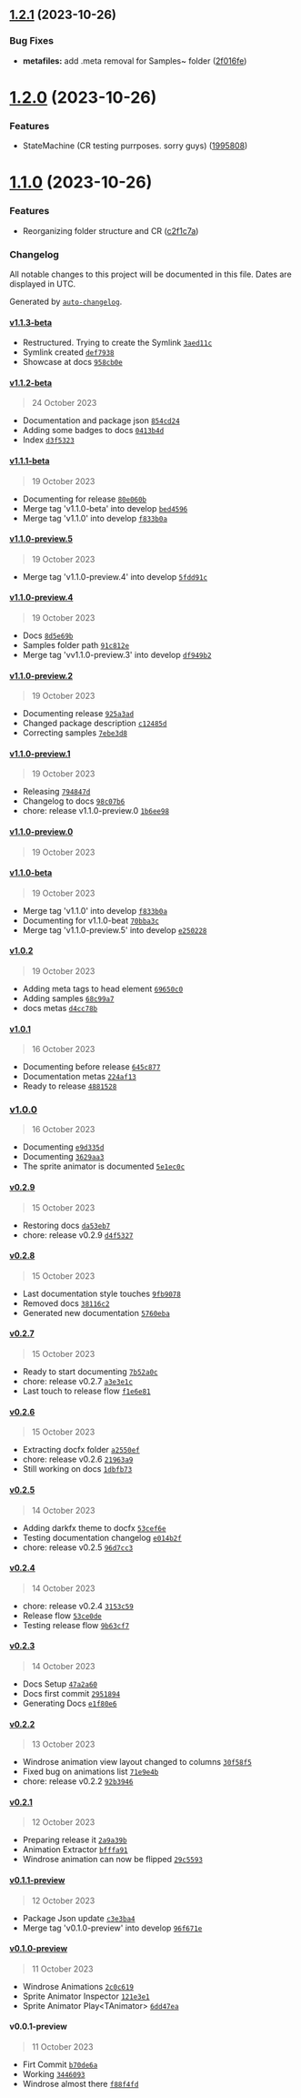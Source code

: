 ## [1.2.1](https://github.com/no-slopes/sprite-animations/compare/v1.2.0...v1.2.1) (2023-10-26)


### Bug Fixes

* **metafiles:** add .meta removal for Samples~ folder ([2f016fe](https://github.com/no-slopes/sprite-animations/commit/2f016fe9798e949593c73828b9ef0a9952388758))

# [1.2.0](https://github.com/no-slopes/sprite-animations/compare/v1.1.0...v1.2.0) (2023-10-26)


### Features

* StateMachine (CR testing purrposes. sorry guys) ([1995808](https://github.com/no-slopes/sprite-animations/commit/1995808e49c988ca31f3baee23ef434d23949376))

# [1.1.0](https://github.com/no-slopes/sprite-animations/compare/v1.0.2...v1.1.0) (2023-10-26)


### Features

* Reorganizing folder structure and CR ([c2f1c7a](https://github.com/no-slopes/sprite-animations/commit/c2f1c7a446e8a27f9229032fa8d02a40816de57b))

### Changelog

All notable changes to this project will be documented in this file. Dates are displayed in UTC.

Generated by [`auto-changelog`](https://github.com/CookPete/auto-changelog).

#### [v1.1.3-beta](https://github.com/no-slopes/sprite-animations/compare/v1.1.2-beta...v1.1.3-beta)

- Restructured. Trying to create the Symlink [`3aed11c`](https://github.com/no-slopes/sprite-animations/commit/3aed11c21a29b504e1c47a6d99f15d55a82737d0)
- Symlink created [`def7938`](https://github.com/no-slopes/sprite-animations/commit/def793800c501bf58a6d4439e45f647b3f6c603c)
- Showcase at docs [`958cb0e`](https://github.com/no-slopes/sprite-animations/commit/958cb0e2285552bfa119bcc584dc6a5265483235)

#### [v1.1.2-beta](https://github.com/no-slopes/sprite-animations/compare/v1.1.1-beta...v1.1.2-beta)

> 24 October 2023

- Documentation and package json [`854cd24`](https://github.com/no-slopes/sprite-animations/commit/854cd24e6cd17933efcde1c26bad54a76abc64ac)
- Adding some badges to docs [`0413b4d`](https://github.com/no-slopes/sprite-animations/commit/0413b4dd80079523b3da278537c56d6199d231da)
- Index [`d3f5323`](https://github.com/no-slopes/sprite-animations/commit/d3f5323d95cee761d0224a2cd97a2faa0ca2aa3a)

#### [v1.1.1-beta](https://github.com/no-slopes/sprite-animations/compare/v1.1.0-preview.5...v1.1.1-beta)

> 19 October 2023

- Documenting for release [`80e060b`](https://github.com/no-slopes/sprite-animations/commit/80e060b93b08a9e201b592bdfc9055b3e04b7c8b)
- Merge tag 'v1.1.0-beta' into develop [`bed4596`](https://github.com/no-slopes/sprite-animations/commit/bed4596a6d5a4ec57a7655f7e6f0dee11328db18)
- Merge tag 'v1.1.0' into develop [`f833b0a`](https://github.com/no-slopes/sprite-animations/commit/f833b0a41364869a95beb1ace5762683c2c4ca8d)

#### [v1.1.0-preview.5](https://github.com/no-slopes/sprite-animations/compare/v1.1.0-preview.4...v1.1.0-preview.5)

> 19 October 2023

- Merge tag 'v1.1.0-preview.4' into develop [`5fdd91c`](https://github.com/no-slopes/sprite-animations/commit/5fdd91cd0edf5b1f1d0d10119f0e450b6019432b)

#### [v1.1.0-preview.4](https://github.com/no-slopes/sprite-animations/compare/v1.1.0-preview.2...v1.1.0-preview.4)

> 19 October 2023

- Docs [`8d5e69b`](https://github.com/no-slopes/sprite-animations/commit/8d5e69b1f6c3baa33e6395ba7d441bacf10f255b)
- Samples folder path [`91c812e`](https://github.com/no-slopes/sprite-animations/commit/91c812ea7570e0491d7bd3466d8911959a0d8f14)
- Merge tag 'vv1.1.0-preview.3' into develop [`df949b2`](https://github.com/no-slopes/sprite-animations/commit/df949b2e31b782d4352798544d74bb2b1d437c28)

#### [v1.1.0-preview.2](https://github.com/no-slopes/sprite-animations/compare/v1.1.0-preview.1...v1.1.0-preview.2)

> 19 October 2023

- Documenting release [`925a3ad`](https://github.com/no-slopes/sprite-animations/commit/925a3ad2abce3b9e6496fd9803fb4e9f1b91bbd9)
- Changed package description [`c12485d`](https://github.com/no-slopes/sprite-animations/commit/c12485d81a8c820d3d84ad99a249c50ee1562cd8)
- Correcting samples [`7ebe3d8`](https://github.com/no-slopes/sprite-animations/commit/7ebe3d8c0221022aea36b8978743207c90e94f91)

#### [v1.1.0-preview.1](https://github.com/no-slopes/sprite-animations/compare/v1.1.0-preview.0...v1.1.0-preview.1)

> 19 October 2023

- Releasing [`794847d`](https://github.com/no-slopes/sprite-animations/commit/794847d6614976fe687d59af9d047e71daef5d19)
- Changelog to docs [`98c07b6`](https://github.com/no-slopes/sprite-animations/commit/98c07b646d46f7ababf279dbf156746ebd431e4d)
- chore: release v1.1.0-preview.0 [`1b6ee98`](https://github.com/no-slopes/sprite-animations/commit/1b6ee98b5434ce6ed9f031ea6ce048153a9d8711)

#### [v1.1.0-preview.0](https://github.com/no-slopes/sprite-animations/compare/v1.1.0-beta...v1.1.0-preview.0)

> 19 October 2023

#### [v1.1.0-beta](https://github.com/no-slopes/sprite-animations/compare/v1.0.2...v1.1.0-beta)

> 19 October 2023

- Merge tag 'v1.1.0' into develop [`f833b0a`](https://github.com/no-slopes/sprite-animations/commit/f833b0a41364869a95beb1ace5762683c2c4ca8d)
- Documenting for v1.1.0-beat [`70bba3c`](https://github.com/no-slopes/sprite-animations/commit/70bba3c54c83f3416dcffef92c5016e47938325a)
- Merge tag 'v1.1.0-preview.5' into develop [`e250228`](https://github.com/no-slopes/sprite-animations/commit/e25022865fd4f06bb05977133642af62475f4847)

#### [v1.0.2](https://github.com/no-slopes/sprite-animations/compare/v1.0.1...v1.0.2)

> 19 October 2023

- Adding meta tags to head element [`69650c0`](https://github.com/no-slopes/sprite-animations/commit/69650c0e7ebae51587b969a3551359099f20aebf)
- Adding samples [`68c99a7`](https://github.com/no-slopes/sprite-animations/commit/68c99a7db35dc65fcceede3c0049e0661d2414b8)
- docs metas [`d4cc78b`](https://github.com/no-slopes/sprite-animations/commit/d4cc78b45e95d06c484f304abb675ee1a8193808)

#### [v1.0.1](https://github.com/no-slopes/sprite-animations/compare/v1.0.0...v1.0.1)

> 16 October 2023

- Documenting before release [`645c877`](https://github.com/no-slopes/sprite-animations/commit/645c877682588a46268771cbc2174da710d2b6fb)
- Documentation metas [`224af13`](https://github.com/no-slopes/sprite-animations/commit/224af13f37137eff27a39d3574ddde62e7282669)
- Ready to release [`4881528`](https://github.com/no-slopes/sprite-animations/commit/4881528de8c8d92e858f2d2b5bf3f1bc697506e4)

### [v1.0.0](https://github.com/no-slopes/sprite-animations/compare/v0.2.9...v1.0.0)

> 16 October 2023

- Documenting [`e9d335d`](https://github.com/no-slopes/sprite-animations/commit/e9d335dd1d0f0081fdf692065343d8baae3f253a)
- Documenting [`3629aa3`](https://github.com/no-slopes/sprite-animations/commit/3629aa3e888cf3c86827b62d4b99b3261e5bf288)
- The sprite animator is documented [`5e1ec0c`](https://github.com/no-slopes/sprite-animations/commit/5e1ec0cfc3de831de7d9bc85f9d307672bdeae4a)

#### [v0.2.9](https://github.com/no-slopes/sprite-animations/compare/v0.2.8...v0.2.9)

> 15 October 2023

- Restoring docs [`da53eb7`](https://github.com/no-slopes/sprite-animations/commit/da53eb75678e6023bbfe9cc3234705de49dc511b)
- chore: release v0.2.9 [`d4f5327`](https://github.com/no-slopes/sprite-animations/commit/d4f532734080a3c949542deb0639db69df34a109)

#### [v0.2.8](https://github.com/no-slopes/sprite-animations/compare/v0.2.7...v0.2.8)

> 15 October 2023

- Last documentation style touches [`9fb9078`](https://github.com/no-slopes/sprite-animations/commit/9fb9078097ad8354a399cc98a97588acbd293d3a)
- Removed docs [`38116c2`](https://github.com/no-slopes/sprite-animations/commit/38116c2774dd0cd717ff76d7927b2846dce46684)
- Generated new documentation [`5760eba`](https://github.com/no-slopes/sprite-animations/commit/5760ebac32e05781f700b1d0db5af3b467c5656a)

#### [v0.2.7](https://github.com/no-slopes/sprite-animations/compare/v0.2.6...v0.2.7)

> 15 October 2023

- Ready to start documenting [`7b52a0c`](https://github.com/no-slopes/sprite-animations/commit/7b52a0c0e49b4692979e26794a5ccfe600237142)
- chore: release v0.2.7 [`a3e3e1c`](https://github.com/no-slopes/sprite-animations/commit/a3e3e1c99b6498496458a06a80d9835eb1849f53)
- Last touch to release flow [`f1e6e81`](https://github.com/no-slopes/sprite-animations/commit/f1e6e814d9753efa3e86e93cdf5263d56acfe9e9)

#### [v0.2.6](https://github.com/no-slopes/sprite-animations/compare/v0.2.5...v0.2.6)

> 15 October 2023

- Extracting docfx folder [`a2550ef`](https://github.com/no-slopes/sprite-animations/commit/a2550ef15a4821b62af30f11c3bb8d5e02fc59ae)
- chore: release v0.2.6 [`21963a9`](https://github.com/no-slopes/sprite-animations/commit/21963a9e972a8490002201a4c5af93e829d09f1a)
- Still working on docs [`1dbfb73`](https://github.com/no-slopes/sprite-animations/commit/1dbfb7330e7b7f3183b084874c7142b6cd796d17)

#### [v0.2.5](https://github.com/no-slopes/sprite-animations/compare/v0.2.4...v0.2.5)

> 14 October 2023

- Adding darkfx theme to docfx [`53cef6e`](https://github.com/no-slopes/sprite-animations/commit/53cef6e9c7d58013f31fa519087e7cade3af2057)
- Testing documentation changelog [`e014b2f`](https://github.com/no-slopes/sprite-animations/commit/e014b2ffcef2dfe3a4c5652db5be0a83e99ba9e5)
- chore: release v0.2.5 [`96d7cc3`](https://github.com/no-slopes/sprite-animations/commit/96d7cc3edacbdb488597f8483daf25ebdf0d2b6b)

#### [v0.2.4](https://github.com/no-slopes/sprite-animations/compare/v0.2.3...v0.2.4)

> 14 October 2023

- chore: release v0.2.4 [`3153c59`](https://github.com/no-slopes/sprite-animations/commit/3153c59243eb37d3861036c0b1c9eb5c6e2fe91d)
- Release flow [`53ce0de`](https://github.com/no-slopes/sprite-animations/commit/53ce0de214d3646cce744c228553bafeb2121107)
- Testing release flow [`9b63cf7`](https://github.com/no-slopes/sprite-animations/commit/9b63cf7e7f3c46afed53ca5197fc18e311af416e)

#### [v0.2.3](https://github.com/no-slopes/sprite-animations/compare/v0.2.2...v0.2.3)

> 14 October 2023

- Docs Setup [`47a2a60`](https://github.com/no-slopes/sprite-animations/commit/47a2a60f0406bbffca24251bf994cbd7a6c19ac5)
- Docs first commit [`2951894`](https://github.com/no-slopes/sprite-animations/commit/29518946d6847da1787bf9dd322c476194bb93a4)
- Generating Docs [`e1f80e6`](https://github.com/no-slopes/sprite-animations/commit/e1f80e6a3b4ce100e82a97d86eb59fac5438998c)

#### [v0.2.2](https://github.com/no-slopes/sprite-animations/compare/v0.2.1...v0.2.2)

> 13 October 2023

- Windrose animation view layout changed to columns [`30f58f5`](https://github.com/no-slopes/sprite-animations/commit/30f58f5e32ef7a33ef453f1aec17d92349902e07)
- Fixed bug on animations list [`71e9e4b`](https://github.com/no-slopes/sprite-animations/commit/71e9e4b596fc99ac68ac303bca61a2e09bc211dc)
- chore: release v0.2.2 [`92b3946`](https://github.com/no-slopes/sprite-animations/commit/92b394699b3441032ab160cf4229a3b967bd8fdd)

#### [v0.2.1](https://github.com/no-slopes/sprite-animations/compare/v0.1.1-preview...v0.2.1)

> 12 October 2023

- Preparing release it [`2a9a39b`](https://github.com/no-slopes/sprite-animations/commit/2a9a39b1134541a69ff77c838b5814788b8cc9cb)
- Animation Extractor [`bfffa91`](https://github.com/no-slopes/sprite-animations/commit/bfffa91072b672edfee75231a6e978eef6174558)
- Windrose animation can now be flipped [`29c5593`](https://github.com/no-slopes/sprite-animations/commit/29c55937f00d68dda43b482f3a29ba47492f1e59)

#### [v0.1.1-preview](https://github.com/no-slopes/sprite-animations/compare/v0.1.0-preview...v0.1.1-preview)

> 12 October 2023

- Package Json update [`c3e3ba4`](https://github.com/no-slopes/sprite-animations/commit/c3e3ba45d6174b2de10c8cb6719fd6771f9c06f9)
- Merge tag 'v0.1.0-preview' into develop [`96f671e`](https://github.com/no-slopes/sprite-animations/commit/96f671ebde3138853b8df1ac828eaaa055f033ac)

#### [v0.1.0-preview](https://github.com/no-slopes/sprite-animations/compare/v0.0.1-preview...v0.1.0-preview)

> 11 October 2023

- Windrose Animations [`2c0c619`](https://github.com/no-slopes/sprite-animations/commit/2c0c619f21be47d58e7b988a7c22b78a195ecbf3)
- Sprite Animator Inspector [`121e3e1`](https://github.com/no-slopes/sprite-animations/commit/121e3e17f54034212c5322cf52207b1868e0f438)
- Sprite Animator Play&lt;TAnimator&gt; [`6dd47ea`](https://github.com/no-slopes/sprite-animations/commit/6dd47eacc4faa85147c3858154c42dafdd1f337e)

#### v0.0.1-preview

> 11 October 2023

- Firt Commit [`b70de6a`](https://github.com/no-slopes/sprite-animations/commit/b70de6ad055b7197c468ae67969e6ce72a015940)
- Working [`3446093`](https://github.com/no-slopes/sprite-animations/commit/3446093d2ea343f5d8169d3c04fe8fe44ccba734)
- Windrose almost there [`f88f4fd`](https://github.com/no-slopes/sprite-animations/commit/f88f4fd1a9025168a3ff625a590466f7db197a93)
